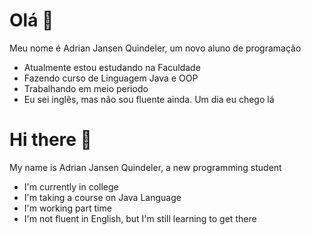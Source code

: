 # Olá 👋
Meu nome é Adrian Jansen Quindeler, um novo aluno de programação
* Atualmente estou estudando na Faculdade
* Fazendo curso de Linguagem Java e OOP
* Trabalhando em meio periodo
* Eu sei inglês, mas não sou fluente ainda. Um dia eu chego lá

# Hi there 👋
My name is Adrian Jansen Quindeler, a new programming student
* I'm currently in college
* I'm taking a course on Java Language
* I'm working part time
* I'm not fluent in English, but I'm still learning to get there

<!--
**Adrian-JQuindeler/Adrian-JQuindeler** is a ✨ _special_ ✨ repository because its `README.md` (this file) appears on your GitHub profile.

Here are some ideas to get you started:


- 👯 I’m looking to collaborate on ...
- 🤔 I’m looking for help with ...
- 💬 Ask me about ...
- 📫 How to reach me: ...
- 😄 Pronouns: ...
- ⚡ Fun fact: ...
-->
